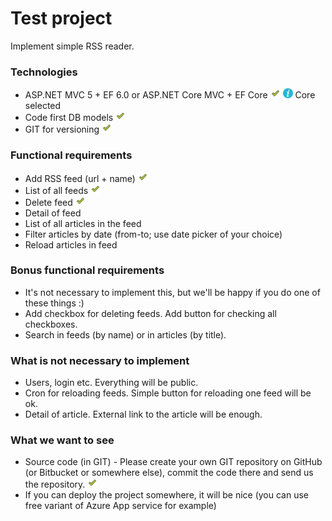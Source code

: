 # Test project #

Implement simple RSS reader.

### Technologies ###
* ASP.NET MVC 5 + EF 6.0 or ASP.NET Core MVC + EF Core <img src="/readme-icons/check-mark-svgrepo-com.svg" width="16" height="16"> <img src="/readme-icons/info-svgrepo-com.svg" width="16" height="16"> Core selected
* Code first DB models <img src="/readme-icons/check-mark-svgrepo-com.svg" width="16" height="16">
* GIT for versioning <img src="/readme-icons/check-mark-svgrepo-com.svg" width="16" height="16">

### Functional requirements ###
* Add RSS feed (url + name) <img src="/readme-icons/check-mark-svgrepo-com.svg" width="16" height="16">
* List of all feeds <img src="/readme-icons/check-mark-svgrepo-com.svg" width="16" height="16">
* Delete feed <img src="/readme-icons/check-mark-svgrepo-com.svg" width="16" height="16">
* Detail of feed
 * List of all articles in the feed
 * Filter articles by date (from-to; use date picker of your choice)
 * Reload articles in feed
 
### Bonus functional requirements ###
* It's not necessary to implement this, but we'll be happy if you do one of these things :)
* Add checkbox for deleting feeds. Add button for checking all checkboxes.
* Search in feeds (by name) or in articles (by title).
 
### What is not necessary to implement ###
* Users, login etc. Everything will be public.
* Cron for reloading feeds. Simple button for reloading one feed will be ok.
* Detail of article. External link to the article will be enough.

### What we want to see ###
* Source code (in GIT) - Please create your own GIT repository on GitHub (or Bitbucket or somewhere else), commit the code there and send us the repository. <img src="/readme-icons/check-mark-svgrepo-com.svg" width="16" height="16">
* If you can deploy the project somewhere, it will be nice (you can use free variant of Azure App service for example)

